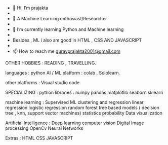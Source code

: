 - 👋 Hi, I’m prajakta
- 
- 👀 A Machine Learning enthusiast/Researcher
- 
- 🌱 I’m currently learning Python and Machine learning 
- 
- Besides , ML i also am good in HTML , CSS AND JAVASCRIPT
- 
- 📫 How to reach me guravprajakta2001@gmail.com

OTHER HOBBIES     : READING ,
                    TRAVELLING.

languages         : python 
AI / ML platform  : colab ,
                    Sololearn.
                   
other platforms   : Visual studio code

SPECIALIZING :
python libraries  : numpy 
                    pandas
                    matplotlib
                    seaborn
                    sklearn
                   
machine learning  : Supervised ML
                    clustering and regression
                    linear regression
                    logistic regression
                    random forest
                    tree based models ( decision tree , knn, support vector machines)
                    statistics
                    probability
                    Data visualization

Artificial 
Intelligence     :  Deep learning
                    computer vision
                    Digital Image processing
                    OpenCv
                    Neural Networks
                    
Extras           :  HTML
                    CSS
                    JAVASCRIPT
           
<!---
prajakta1321/prajakta1321 is a ✨ special ✨ repository because its `README.md` (this file) appears on your GitHub profile.
You can click the Preview link to take a look at your changes.
--->
